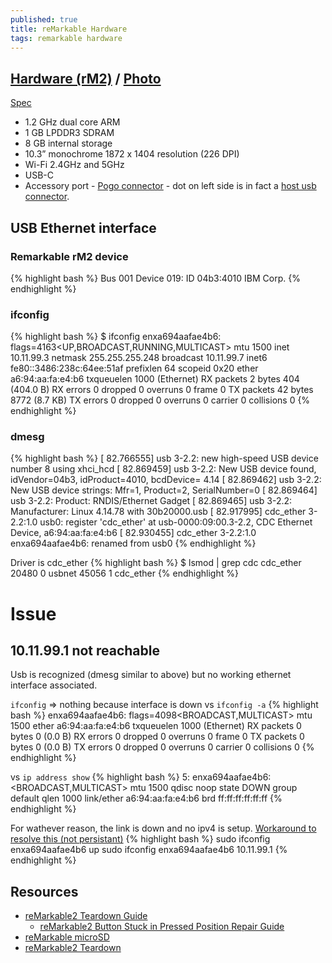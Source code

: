 ```yaml
---
published: true
title: reMarkable Hardware
tags: remarkable hardware
---
```

## [Hardware (rM2)](https://remarkable.com/store/remarkable-2) / [Photo](https://www.reddit.com/r/RemarkableTablet/comments/kcqzdy/broke_my_remarkable_2_it_was_knocked_off_the/)
[Spec](https://remarkable.com/#Specifications) 
- 1.2 GHz dual core ARM
- 1 GB LPDDR3 SDRAM
- 8 GB internal storage
- 10.3” monochrome 1872 x 1404 resolution (226 DPI)
- Wi-Fi 2.4GHz and 5GHz
- USB-C
- Accessory port - [Pogo connector](https://www.reddit.com/r/RemarkableTablet/comments/j9g1d5/rm2_with_an_external_keyboard_accessory_port_usage/) - dot on left side is in fact a [host usb connector](https://imgur.com/gallery/TRuN0jc).

## USB Ethernet interface
### Remarkable rM2 device
{% highlight bash %}
Bus 001 Device 019: ID 04b3:4010 IBM Corp.
{% endhighlight %}

### ifconfig
{% highlight bash %}
$ ifconfig
enxa694aafae4b6: flags=4163<UP,BROADCAST,RUNNING,MULTICAST>  mtu 1500
        inet 10.11.99.3  netmask 255.255.255.248  broadcast 10.11.99.7
        inet6 fe80::3486:238c:64ee:51af  prefixlen 64  scopeid 0x20<link>
        ether a6:94:aa:fa:e4:b6  txqueuelen 1000  (Ethernet)
        RX packets 2  bytes 404 (404.0 B)
        RX errors 0  dropped 0  overruns 0  frame 0
        TX packets 42  bytes 8772 (8.7 KB)
        TX errors 0  dropped 0 overruns 0  carrier 0  collisions 0
{% endhighlight %}

### dmesg
{% highlight bash %}
[   82.766555] usb 3-2.2: new high-speed USB device number 8 using xhci_hcd
[   82.869459] usb 3-2.2: New USB device found, idVendor=04b3, idProduct=4010, bcdDevice= 4.14
[   82.869462] usb 3-2.2: New USB device strings: Mfr=1, Product=2, SerialNumber=0
[   82.869464] usb 3-2.2: Product: RNDIS/Ethernet Gadget
[   82.869465] usb 3-2.2: Manufacturer: Linux 4.14.78 with 30b20000.usb
[   82.917995] cdc_ether 3-2.2:1.0 usb0: register 'cdc_ether' at usb-0000:09:00.3-2.2, CDC Ethernet Device, a6:94:aa:fa:e4:b6
[   82.930455] cdc_ether 3-2.2:1.0 enxa694aafae4b6: renamed from usb0
{% endhighlight %}

Driver is cdc_ether
{% highlight bash %}
$ lsmod | grep cdc
cdc_ether              20480  0
usbnet                 45056  1 cdc_ether
{% endhighlight %}

# Issue
## 10.11.99.1 not reachable
Usb is recognized (dmesg similar to above) but no working ethernet interface associated.

`ifconfig` => nothing because interface is down
vs `ifconfig -a`
{% highlight bash %}
enxa694aafae4b6: flags=4098<BROADCAST,MULTICAST>  mtu 1500
        ether a6:94:aa:fa:e4:b6  txqueuelen 1000  (Ethernet)
        RX packets 0  bytes 0 (0.0 B)
        RX errors 0  dropped 0  overruns 0  frame 0
        TX packets 0  bytes 0 (0.0 B)
        TX errors 0  dropped 0 overruns 0  carrier 0  collisions 0
{% endhighlight %}

vs `ip address show`
{% highlight bash %}
5: enxa694aafae4b6: <BROADCAST,MULTICAST> mtu 1500 qdisc noop state DOWN group default qlen 1000
    link/ether a6:94:aa:fa:e4:b6 brd ff:ff:ff:ff:ff:ff
{% endhighlight %}

For wathever reason, the link is down and no ipv4 is setup. [Workaround to resolve this (not persistant)](https://www.tecmint.com/ifconfig-command-examples/)
{% highlight bash %}
sudo ifconfig enxa694aafae4b6 up
sudo ifconfig enxa694aafae4b6 10.11.99.1
{% endhighlight %}

## Resources
- [reMarkable2 Teardown Guide](https://www.reddit.com/r/RemarkableTablet/comments/l0vq8f/remarkable2_teardown_guide/)
  	- [reMarkable2 Button Stuck in Pressed Position Repair Guide](https://www.reddit.com/r/RemarkableTablet/comments/l0x9y6/remarkable2_button_stuck_in_pressed_position/)
- [reMarkable microSD](http://www.davisr.me/projects/remarkable-microsd/)
- [reMarkable2 Teardown](https://fccid.io/2AMK2-RM110/Internal-Photos/Internal-photos-4523960)
